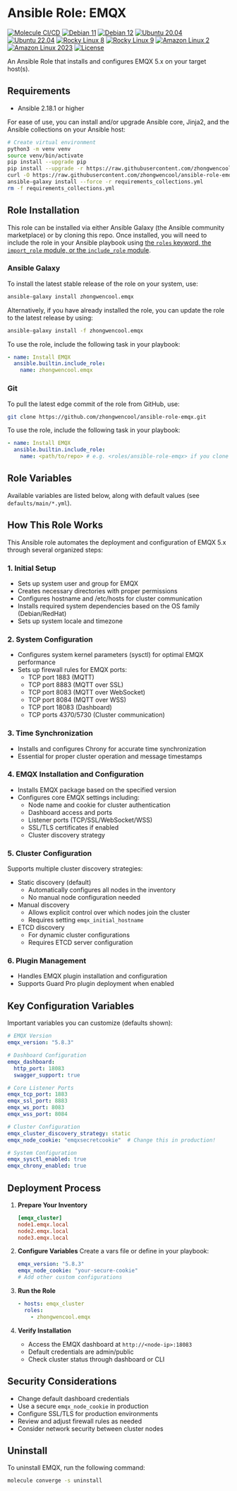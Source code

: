 # Ansible Role: EMQX

[![Molecule CI/CD](https://github.com/zhongwencool/ansible-role-emqx/actions/workflows/molecule.yml/badge.svg)](https://github.com/zhongwencool/ansible-role-emqx/actions/workflows/molecule.yml) [![Debian 11](https://img.shields.io/badge/Debian-11-blue?logo=debian)](https://www.debian.org/) [![Debian 12](https://img.shields.io/badge/Debian-12-blue?logo=debian)](https://www.debian.org/) [![Ubuntu 20.04](https://img.shields.io/badge/Ubuntu-20.04-orange?logo=ubuntu)](https://ubuntu.com/) [![Ubuntu 22.04](https://img.shields.io/badge/Ubuntu-22.04-orange?logo=ubuntu)](https://ubuntu.com/) [![Rocky Linux 8](https://img.shields.io/badge/Rocky%20Linux-8-green?logo=rocky-linux)](https://rockylinux.org/) [![Rocky Linux 9](https://img.shields.io/badge/Rocky%20Linux-9-green?logo=rocky-linux)](https://rockylinux.org/) [![Amazon Linux 2](https://img.shields.io/badge/Amazon%20Linux-2-232F3E?logo=amazon-aws)](https://aws.amazon.com/amazon-linux-2/) [![Amazon Linux 2023](https://img.shields.io/badge/Amazon%20Linux-2023-232F3E?logo=amazon-aws)](https://aws.amazon.com/linux/) [![License](https://img.shields.io/badge/License-Apache--2.0-blue.svg)](https://opensource.org/licenses/Apache-2.0)


An Ansible Role that installs and configures EMQX 5.x on your target host(s).

## Requirements

- Ansible 2.18.1 or higher

For ease of use, you can install and/or upgrade Ansible core, Jinja2, and the Ansible collections on your Ansible host:

```bash
# Create virtual environment
python3 -m venv venv
source venv/bin/activate
pip install --upgrade pip
pip install --upgrade -r https://raw.githubusercontent.com/zhongwencool/ansible-role-emqx/main/requirements.txt
curl -O https://raw.githubusercontent.com/zhongwencool/ansible-role-emqx/main/meta/requirements_collections.yml
ansible-galaxy install --force -r requirements_collections.yml
rm -f requirements_collections.yml
```

## Role Installation

This role can be installed via either Ansible Galaxy (the Ansible community marketplace) or by cloning this repo. Once installed, you will need to include the role in your Ansible playbook using [the `roles` keyword, the `import_role` module, or the `include_role` module](https://docs.ansible.com/ansible/latest/playbook_guide/playbooks_reuse_roles.html#using-roles).

### Ansible Galaxy

To install the latest stable release of the role on your system, use:

```bash
ansible-galaxy install zhongwencool.emqx
```

Alternatively, if you have already installed the role, you can update the role to the latest release by using:

```bash
ansible-galaxy install -f zhongwencool.emqx
```

To use the role, include the following task in your playbook:

```yaml
- name: Install EMQX
  ansible.builtin.include_role:
    name: zhongwencool.emqx
```

### Git

To pull the latest edge commit of the role from GitHub, use:

```bash
git clone https://github.com/zhongwencool/ansible-role-emqx.git
```

To use the role, include the following task in your playbook:

```yaml
- name: Install EMQX
  ansible.builtin.include_role:
    name: <path/to/repo> # e.g. <roles/ansible-role-emqx> if you clone the repo inside your project's roles directory
```

## Role Variables

Available variables are listed below, along with default values (see `defaults/main/*.yml`).


## How This Role Works

This Ansible role automates the deployment and configuration of EMQX 5.x through several organized steps:

### 1. Initial Setup
- Sets up system user and group for EMQX
- Creates necessary directories with proper permissions
- Configures hostname and /etc/hosts for cluster communication
- Installs required system dependencies based on the OS family (Debian/RedHat)
- Sets up system locale and timezone

### 2. System Configuration
- Configures system kernel parameters (sysctl) for optimal EMQX performance
- Sets up firewall rules for EMQX ports:
  - TCP port 1883 (MQTT)
  - TCP port 8883 (MQTT over SSL)
  - TCP port 8083 (MQTT over WebSocket)
  - TCP port 8084 (MQTT over WSS)
  - TCP port 18083 (Dashboard)
  - TCP ports 4370/5730 (Cluster communication)

### 3. Time Synchronization
- Installs and configures Chrony for accurate time synchronization
- Essential for proper cluster operation and message timestamps

### 4. EMQX Installation and Configuration
- Installs EMQX package based on the specified version
- Configures core EMQX settings including:
  - Node name and cookie for cluster authentication
  - Dashboard access and ports
  - Listener ports (TCP/SSL/WebSocket/WSS)
  - SSL/TLS certificates if enabled
  - Cluster discovery strategy

### 5. Cluster Configuration
Supports multiple cluster discovery strategies:
- Static discovery (default)
  - Automatically configures all nodes in the inventory
  - No manual node configuration needed
- Manual discovery
  - Allows explicit control over which nodes join the cluster
  - Requires setting `emqx_initial_hostname`
- ETCD discovery
  - For dynamic cluster configurations
  - Requires ETCD server configuration

### 6. Plugin Management
- Handles EMQX plugin installation and configuration
- Supports Guard Pro plugin deployment when enabled

## Key Configuration Variables

Important variables you can customize (defaults shown):

```yaml
# EMQX Version
emqx_version: "5.8.3"

# Dashboard Configuration
emqx_dashboard:
  http_port: 18083
  swagger_support: true

# Core Listener Ports
emqx_tcp_port: 1883
emqx_ssl_port: 8883
emqx_ws_port: 8083
emqx_wss_port: 8084

# Cluster Configuration
emqx_cluster_discovery_strategy: static
emqx_node_cookie: "emqxsecretcookie"  # Change this in production!

# System Configuration
emqx_sysctl_enabled: true
emqx_chrony_enabled: true
```

## Deployment Process

1. **Prepare Your Inventory**
   ```ini
   [emqx_cluster]
   node1.emqx.local
   node2.emqx.local
   node3.emqx.local
   ```

2. **Configure Variables**
   Create a vars file or define in your playbook:
   ```yaml
   emqx_version: "5.8.3"
   emqx_node_cookie: "your-secure-cookie"
   # Add other custom configurations
   ```

3. **Run the Role**
   ```yaml
   - hosts: emqx_cluster
     roles:
       - zhongwencool.emqx
   ```

4. **Verify Installation**
   - Access the EMQX dashboard at `http://<node-ip>:18083`
   - Default credentials are admin/public
   - Check cluster status through dashboard or CLI

## Security Considerations

- Change default dashboard credentials
- Use a secure `emqx_node_cookie` in production
- Configure SSL/TLS for production environments
- Review and adjust firewall rules as needed
- Consider network security between cluster nodes

## Uninstall

To uninstall EMQX, run the following command:

```bash
molecule converge -s uninstall
```

